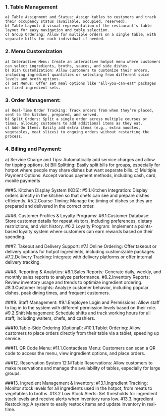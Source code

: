 ### 1. Table Management
	a) Table Assignment and Status: Assign tables to customers and track their occupancy status (available, occupied, reserved).
	b) Table Layout: A visual representation of the restaurant’s table layout for easy navigation and table selection.
	c) Group Ordering: Allow for multiple orders on a single table, with separate bills for each individual if needed.

### 2. Menu Customization
	a) Interactive Menu: Create an interactive hotpot menu where customers can select ingredients, broths, sauces, and side dishes.
	b) Dish Customization: Allow customers to customize their orders, including ingredient quantities or selecting from different spice levels and broth options.
	c) Set Menus: Offer set meal options like "all-you-can-eat" packages or fixed ingredient sets.

### 3. Order Management:
	a) Real-Time Order Tracking: Track orders from when they’re placed, sent to the kitchen, prepared, and served.
	b) Split Orders: Split a single order across multiple courses or times, allowing customers to add additional items as they eat.
	c) Add-On Items: Easily add extra items (e.g., extra noodles, vegetables, meat slices) to ongoing orders without restarting the process.

### 4. Billing and Payment:
a) Service Charge and Tips: Automatically add service charges and allow for tipping options.
b) Bill Splitting: Easily split bills for groups, especially for hotpot where people may share dishes but want separate bills.
c) Multiple Payment Options: Accept various payment methods, including cash, card, mobile payments

###5. Kitchen Display System (KDS):
	#5.1.Kitchen Integration: Display orders directly in the kitchen so that chefs can see and prepare dishes efficiently.
	#5.2.Course Timing: Manage the timing of dishes so they are prepared and delivered in the correct order.
	
###6. Customer Profiles & Loyalty Programs:
	#6.1.Customer Database: Store customer details for repeat visitors, including preferences, dietary restrictions, and visit history.
	#6.2.Loyalty Program: Implement a points-based loyalty system where customers can earn rewards based on their spending.

###7. Takeout and Delivery Support:
	#7.1.Online Ordering: Offer takeout or delivery options for hotpot ingredients, including customizable packages.
	#7.2.Delivery Tracking: Integrate with delivery platforms or offer internal delivery tracking.

###8. Reporting & Analytics:
	#8.1.Sales Reports: Generate daily, weekly, and monthly sales reports to analyze performance.
	#8.2.Inventory Reports: Review inventory usage and trends to optimize ingredient ordering.
	#8.3.Customer Insights: Analyze customer behavior, including popular dishes, peak dining times, and frequent customers.

###9. Staff Management:
	#9.1.Employee Login and Permissions: Allow staff to log in to the system with different permission levels based on their role.
	#9.2.Shift Management: Schedule shifts and track working hours for all staff, including waiters, chefs, and cashiers.

###10.Table-Side Ordering (Optional):
	#10.1.Tablet Ordering: Allow customers to place orders directly from their table via a tablet, speeding up service.

###11. QR Code Menu:
	#11.1.Contactless Menu: Customers can scan a QR code to access the menu, view ingredient options, and place orders.

###12. Reservation System
	12.1#Table Reservations: Allow customers to make reservations and manage the availability of tables, especially for large groups.

###13. Ingredient Management & Inventory:
	#13.1.Ingredient Tracking: Monitor stock levels for all ingredients used in the hotpot, from meats to vegetables to broths.
	#13.2.Low Stock Alerts: Set thresholds for ingredient stock levels and receive alerts when inventory runs low.
	#13.3.Ingredient Restocking: A system to easily restock items and update inventory in real-time.
